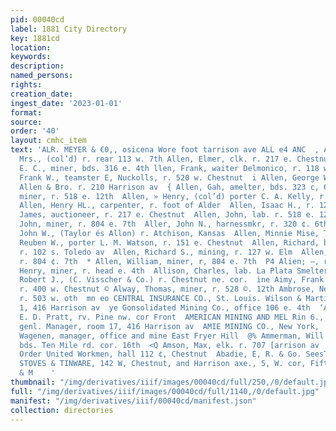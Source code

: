 ```yaml
---
pid: 00040cd
label: 1881 City Directory
key: 1881cd
location: 
keywords: 
description: 
named_persons: 
rights: 
creation_date: 
ingest_date: '2023-01-01'
format: 
source: 
order: '40'
layout: cmhc_item
text: 'ALR. MEYER & €0,, osicena Wore foot tarrison ave ALL e4 ANC  , Allon, Elizabeth
  Mrs., (col’d) r. rear 113 w. 7th Allen, Elmer, clk. r. 217 e. Chestnut  + Al Al        lien,
  E. C., miner, bds. 316 e. 4th llen, Frank, waiter Delmonico, r. 118 w. 3d  : Alien,
  Frank W., teamster E, Nuckolls, r. 520 w. Chestnut  i Allen, George W., with A.
  Allen & Bro. r. 210 Harrison av  { Allen, Gah, amelter, bds. 323 c, 6th  Bas Henry,
  miner, r. 518 e. 12th  Allen, » Henry, (col’d) porter C. A. Kelly, r. 108 w. 7th
  Allen, Henry HL., carpenter, r. foot of Alder  Allen, Isaac H., r. 122 w. 2d  Allen,
  James, auctioneer, r. 217 e. Chestnut  Allen, John, lab. r. 518 e. 12th  Allen,
  John, miner, r. 804 e. 7th  Aller, John N., harnessmkr, r. 320 ¢. 6th :  : Allen,
  John W., (Taylor és Allon) r. Atchison, Kansas  Allen, Minnie Mise, T, 1294 w. 2d  Allen,
  Reuben W., porter L. M. Watson, r. 151 e. Chestnut  Allen, Richard, bricklayer,
  r. 102 s. Toledo av  Allen, Richard S., mining, r. 127 w. Elm  Allen, Thomas, miner,
  r. 804 ¢. 7th  * Allen, William, miner, r, 804 e. 7th  P4 Alien; —, r. 1507 n. Poplar  Allenby,
  Henry, miner, r. head e. 4th  Allison, Charles, lab. La Plata Smelter  Allison,
  Robert J., (C. Visscher & Co.) r. Chestnut ne. cor.  ine Aimy, Frank R., teameter,
  r. 400 w. Chestnut © Alway, Thomas, miner, r. 528 ©. 12th Ambrose, Newton W.,, lab,
  r. 503 w. oth  mn eo CENTRAL INSURANCE CO., St. Louis. Wilson & Martin, agta. room
  1, 416 Harrison av  ye Gonsolidated Mining Co., office 106 e. 4th  ‘American House,
  E. D. Pratt, rv. Pine nw. cor Front  AMERICAN MINING AND MEL Rin 6., F. Hf. Ketcham,
  genl. Manager, room 17, 416 Harrison av  AMIE MINING CO., New York, ''T. F. Van
  Wagenen, manager, office and mine East Fryer Hill  @% Ammerman, Will am, teamster,
  bds. Ten Mile rd. cor. 16th  <Q Amson, Max, elk. r. 707 [arrison av  Ss Ancient
  Order United Workmen, hall 112 ¢, Chestnut  Abadie, E, R. & Go. SeesTE PREES See  HARDWARE,
  STOVES & TINWARE, 142 W, Chestnut, and Harrison axe., 5, W. cor, Fifth.  CARTHY,        VILLE
  & M    '
thumbnail: "/img/derivatives/iiif/images/00040cd/full/250,/0/default.jpg"
full: "/img/derivatives/iiif/images/00040cd/full/1140,/0/default.jpg"
manifest: "/img/derivatives/iiif/00040cd/manifest.json"
collection: directories
---
```

